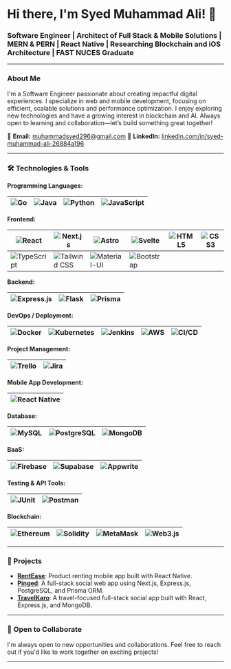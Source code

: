 # Hi there, I'm Syed Muhammad Ali! 👋

### Software Engineer | Architect of Full Stack & Mobile Solutions | MERN & PERN | React Native | Researching Blockchain and iOS Architecture | FAST NUCES Graduate

---

### About Me

I'm a Software Engineer passionate about creating impactful digital experiences. I specialize in web and mobile development, focusing on efficient, scalable solutions and performance optimization. I enjoy exploring new technologies and have a growing interest in blockchain and AI. Always open to learning and collaboration—let’s build something great together!

📧 **Email:** muhammadsyed296@gmail.com 
🔗 **LinkedIn:** [linkedin.com/in/syed-muhammad-ali-26884a196](https://www.linkedin.com/in/syed-muhammad-ali-26884a196/)

---


### 🛠️ Technologies & Tools

**Programming Languages:**

| ![Go](https://img.shields.io/badge/-Go-00ADD8?logo=go&logoColor=white&style=flat-square) | ![Java](https://img.shields.io/badge/-Java-007396?logo=java&logoColor=white&style=flat-square) | ![Python](https://img.shields.io/badge/-Python-3776AB?logo=python&logoColor=white&style=flat-square) | ![JavaScript](https://img.shields.io/badge/-JavaScript-F7DF1E?logo=javascript&logoColor=black&style=flat-square) |
|---|---|---|---|

**Frontend:**

| ![React](https://img.shields.io/badge/-ReactJS-61DAFB?logo=react&logoColor=white&style=flat-square) | ![Next.js](https://img.shields.io/badge/-Next.js-000000?logo=nextdotjs&logoColor=white&style=flat-square) | ![Astro](https://img.shields.io/badge/-Astro-000000?logo=astro&logoColor=white&style=flat-square) | ![Svelte](https://img.shields.io/badge/-Svelte-FF3E00?logo=svelte&logoColor=white&style=flat-square) | ![HTML5](https://img.shields.io/badge/-HTML5-E34F26?logo=html5&logoColor=white&style=flat-square) | ![CSS3](https://img.shields.io/badge/-CSS3-1572B6?logo=css3&logoColor=white&style=flat-square) |
|---|---|---|---|---|---|
| ![TypeScript](https://img.shields.io/badge/-TypeScript-3178C6?logo=typescript&logoColor=white&style=flat-square) | ![Tailwind CSS](https://img.shields.io/badge/-Tailwind%20CSS-38B2AC?logo=tailwindcss&logoColor=white&style=flat-square) | ![Material-UI](https://img.shields.io/badge/-Material--UI-0081CB?logo=material-ui&logoColor=white&style=flat-square) | ![Bootstrap](https://img.shields.io/badge/-Bootstrap-563D7C?logo=bootstrap&logoColor=white&style=flat-square) |  |  |

**Backend:**

| ![Express.js](https://img.shields.io/badge/-Express.js-000000?logo=express&logoColor=white&style=flat-square) | ![Flask](https://img.shields.io/badge/-Flask-000000?logo=flask&logoColor=white&style=flat-square) | ![Prisma](https://img.shields.io/badge/-Prisma-2D3748?logo=prisma&logoColor=white&style=flat-square) |
|---|---|---|

**DevOps / Deployment:**

| ![Docker](https://img.shields.io/badge/-Docker-2496ED?logo=docker&logoColor=white&style=flat-square) | ![Kubernetes](https://img.shields.io/badge/-Kubernetes-326CE5?logo=kubernetes&logoColor=white&style=flat-square) | ![Jenkins](https://img.shields.io/badge/-Jenkins-D24939?logo=jenkins&logoColor=white&style=flat-square) | ![AWS](https://img.shields.io/badge/-AWS-232F3E?logo=amazonaws&logoColor=white&style=flat-square) | ![CI/CD](https://img.shields.io/badge/-CI%2FCD-0A0A0A?logo=githubactions&logoColor=white&style=flat-square) |
|---|---|---|---|---|

**Project Management:**

| ![Trello](https://img.shields.io/badge/-Trello-0052CC?logo=trello&logoColor=white&style=flat-square) | ![Jira](https://img.shields.io/badge/-Jira-0052CC?logo=jira&logoColor=white&style=flat-square) |
|---|---|

**Mobile App Development:**

| ![React Native](https://img.shields.io/badge/-React%20Native-61DAFB?logo=react&logoColor=white&style=flat-square) |
|---|

**Database:**

| ![MySQL](https://img.shields.io/badge/-MySQL-4479A1?logo=mysql&logoColor=white&style=flat-square) | ![PostgreSQL](https://img.shields.io/badge/-PostgreSQL-336791?logo=postgresql&logoColor=white&style=flat-square) | ![MongoDB](https://img.shields.io/badge/-MongoDB-47A248?logo=mongodb&logoColor=white&style=flat-square) |
|---|---|---|

**BaaS:**

| ![Firebase](https://img.shields.io/badge/-Firebase-FFCA28?logo=firebase&logoColor=white&style=flat-square) | ![Supabase](https://img.shields.io/badge/-Supabase-3ECF8E?logo=supabase&logoColor=white&style=flat-square) | ![Appwrite](https://img.shields.io/badge/-Appwrite-F02E65?logo=appwrite&logoColor=white&style=flat-square) |
|---|---|---|

**Testing & API Tools:**

| ![JUnit](https://img.shields.io/badge/-JUnit-25A162?logo=junit5&logoColor=white&style=flat-square) | ![Postman](https://img.shields.io/badge/-Postman-FF6C37?logo=postman&logoColor=white&style=flat-square) |
|---|---|

**Blockchain:**

| ![Ethereum](https://img.shields.io/badge/-Ethereum-3C3C3D?logo=ethereum&logoColor=white&style=flat-square) | ![Solidity](https://img.shields.io/badge/-Solidity-363636?logo=solidity&logoColor=white&style=flat-square) | ![MetaMask](https://img.shields.io/badge/-MetaMask-F6851B?logo=metamask&logoColor=white&style=flat-square) | ![Web3.js](https://img.shields.io/badge/-Web3.js-F16822?logo=web3dotjs&logoColor=white&style=flat-square) |
|---|---|---|---|

---

### 📂 Projects

- [**RentEase**](https://github.com/muhammadalix1/rent-ease-3.6): Product renting mobile app built with React Native.
- [**Pinged**](https://github.com/muhammadalix1/pinged): A full-stack social web app using Next.js, Express.js, PostgreSQL, and Prisma ORM.
- [**TravelKaro**](https://github.com/muhammadalix1/travel-app): A travel-focused full-stack social app built with React, Express.js, and MongoDB.

---

### 🤝 Open to Collaborate

I'm always open to new opportunities and collaborations. Feel free to reach out if you'd like to work together on exciting projects!

---
